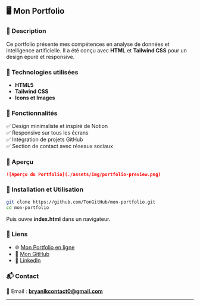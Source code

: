 ## 🖥️ Mon Portfolio

### 🌟 Description  
Ce portfolio présente mes compétences en analyse de données et intelligence artificielle. Il a été conçu avec **HTML** et **Tailwind CSS** pour un design épuré et responsive.

### 🎨 Technologies utilisées  
- **HTML5**  
- **Tailwind CSS**   
- **Icons et Images**   

### 🚀 Fonctionnalités  
✅ Design minimaliste et inspiré de Notion  
✅ Responsive sur tous les écrans  
✅ Intégration de projets GitHub  
✅ Section de contact avec réseaux sociaux  

### 📸 Aperçu  

```md
![Aperçu du Portfolio](./assets/img/portfolio-preview.png)
```

### 📂 Installation et Utilisation

```bash
git clone https://github.com/TonGitHub/mon-portfolio.git
cd mon-portfolio
```
Puis ouvre **index.html** dans un navigateur.

### 🔗 Liens  
- 🌐 [Mon Portfolio en ligne](https://ton-site.com)  
- 🐙 [Mon GitHub](https://github.com/Bryan-lk4)  
- 💼 [LinkedIn](https://www.linkedin.com/in/bryan-leke-a69b36260/)  

### 📬 Contact  
📧 Email : **bryanlkcontact0@gmail.com**  

---

